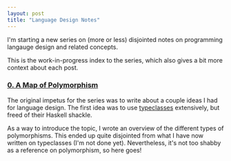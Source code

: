 ```yaml
---
layout: post
title: "Language Design Notes"
---
```


I'm starting a new series on (more or less) disjointed notes on programming
langauge design and related concepts.

This is the work-in-progress index to the series, which also gives a bit more
context about each post.

### [0. A Map of Polymorphism](/polymorphism)

The original impetus for the series was to write about a couple ideas I had for
language design. The first idea was to use [typeclasses] extensively, but freed
of their Haskell shackle.

As a way to introduce the topic, I wrote an overview of the different types of
polymorphisms. This ended up quite disjointed from what I have now written on
typeclasses (I'm not done yet). Nevertheless, it's not too shabby as a reference
on polymorphism, so here goes!

[typeclasses]: https://en.wikipedia.org/wiki/Type_class
